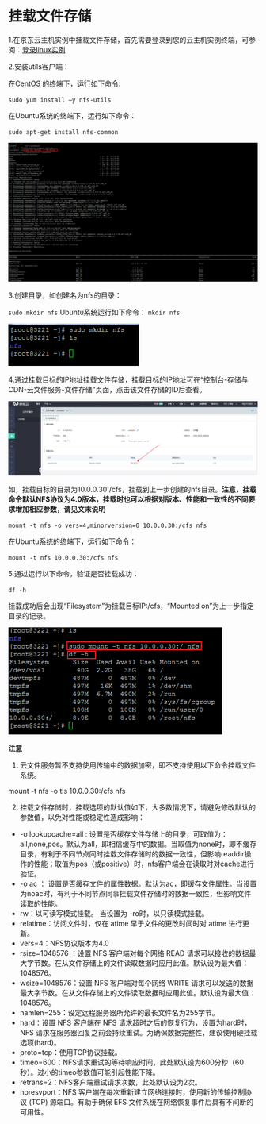 # 挂载文件存储

1.在京东云主机实例中挂载文件存储，首先需要登录到您的云主机实例终端，可参阅：[登录linux实例](https://docs.jdcloud.com/cn/virtual-machines/connect-to-linux-instance)



2.安装utils客户端：

在CentOS 的终端下，运行如下命令:

`sudo yum install –y nfs-utils`

在Ubuntu系统的终端下，运行如下命令：

`sudo apt-get install nfs-common`

![InstallTools](../../../../image/Cloud-File-Service/mount.png)



3.创建目录，如创建名为nfs的目录：

`sudo mkdir nfs`
Ubuntu系统运行如下命令：
`mkdir nfs`

![mkdir](../../../../image/Cloud-File-Service/mkdir.png)



4.通过挂载目标的IP地址挂载文件存储，挂载目标的IP地址可在“控制台-存储与CDN-云文件服务-文件存储”页面，点击该文件存储的ID后查看。

![MtIp](../../../../image/Cloud-File-Service/MtIp.png)

如，挂载目标的目录为10.0.0.30:/cfs，挂载到上一步创建的nfs目录。**注意，挂载命令默认NFS协议为4.0版本，挂载时也可以根据对版本、性能和一致性的不同要求增加相应参数，请见文末说明**

`mount -t nfs -o vers=4,minorversion=0 10.0.0.30:/cfs nfs`

在Ubuntu系统的终端下，运行如下命令：

`mount -t nfs 10.0.0.30:/cfs nfs`

5.通过运行以下命令，验证是否挂载成功：

`df -h`

挂载成功后会出现“Filesystem”为挂载目标IP:/cfs，“Mounted on”为上一步指定目录的记录。

![Mount&Check](../../../../image/Cloud-File-Service/mount_target.png)

**注意**

1. 云文件服务暂不支持使用传输中的数据加密，即不支持使用以下命令挂载文件系统。

mount -t nfs -o tls 10.0.0.30:/cfs nfs

2. 挂载文件存储时，挂载选项的默认值如下，大多数情况下，请避免修改默认的参数值，以免对性能或稳定性造成影响：
- -o lookupcache=all : 设置是否缓存文件存储上的目录，可取值为： all,none,pos。默认为all，即相信缓存中的数据。当取值为none时，即不缓存目录，有利于不同节点同时挂载文件存储时的数据一致性，但影响readdir操作的性能；取值为pos（或positive）时，nfs客户端会在读取时对cache进行验证。
- -o ac ： 设置是否缓存文件的属性数据。默认为ac，即缓存文件属性。当设置为noac时，有利于不同节点同事挂载文件存储时的数据一致性，但影响文件读取的性能。
- rw：以可读写模式挂载。 当设置为 -ro时，以只读模式挂载。
- relatime：访问文件时，仅在 atime 早于文件的更改时间时对 atime 进行更新。
- vers=4：NFS协议版本为4.0
- rsize=1048576 ：设置 NFS 客户端对每个网络 READ 请求可以接收的数据最大字节数。在从文件存储上的文件读取数据时应用此值。默认设为最大值：1048576。
- wsize=1048576：设置 NFS 客户端对每个网络 WRITE 请求可以发送的数据最大字节数。在从文件存储上的文件读取数据时应用此值。默认设为最大值：1048576。
- namlen=255：设定远程服务器所允许的最长文件名为255字节。
- hard：设置 NFS 客户端在 NFS 请求超时之后的恢复行为，设置为hard时，NFS 请求在服务器回复之前会持续重试。为确保数据完整性，建议使用硬挂载选项(hard)。
- proto=tcp：使用TCP协议挂载。
- timeo=600：NFS请求重试的等待响应时间，此处默认设为600分秒（60秒）。过小的timeo参数值可能引起性能下降。
- retrans=2：NFS客户端重试请求次数，此处默认设为2次。
- noresvport：NFS 客户端在每次重新建立网络连接时，使用新的传输控制协议 (TCP) 源端口。有助于确保 EFS 文件系统在网络恢复事件后具有不间断的可用性。


